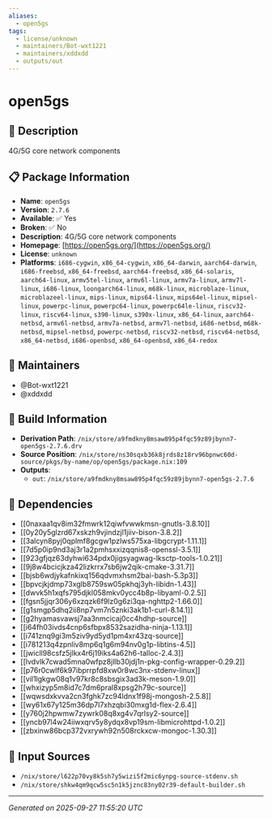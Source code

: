 ```yaml
---
aliases:
  - open5gs
tags:
  - license/unknown
  - maintainers/Bot-wxt1221
  - maintainers/xddxdd
  - outputs/out
---
```


# open5gs

## 📝 Description

4G/5G core network components

## 📋 Package Information

- **Name**: `open5gs`
- **Version**: `2.7.6`
- **Available**: ✅ Yes
- **Broken**: ✅ No
- **Description**: 4G/5G core network components
- **Homepage**: [https://open5gs.org/](https://open5gs.org/)
- **License**: `unknown`
- **Platforms**: `i686-cygwin`, `x86_64-cygwin`, `x86_64-darwin`, `aarch64-darwin`, `i686-freebsd`, `x86_64-freebsd`, `aarch64-freebsd`, `x86_64-solaris`, `aarch64-linux`, `armv5tel-linux`, `armv6l-linux`, `armv7a-linux`, `armv7l-linux`, `i686-linux`, `loongarch64-linux`, `m68k-linux`, `microblaze-linux`, `microblazeel-linux`, `mips-linux`, `mips64-linux`, `mips64el-linux`, `mipsel-linux`, `powerpc-linux`, `powerpc64-linux`, `powerpc64le-linux`, `riscv32-linux`, `riscv64-linux`, `s390-linux`, `s390x-linux`, `x86_64-linux`, `aarch64-netbsd`, `armv6l-netbsd`, `armv7a-netbsd`, `armv7l-netbsd`, `i686-netbsd`, `m68k-netbsd`, `mipsel-netbsd`, `powerpc-netbsd`, `riscv32-netbsd`, `riscv64-netbsd`, `x86_64-netbsd`, `i686-openbsd`, `x86_64-openbsd`, `x86_64-redox`
## 👥 Maintainers

- @Bot-wxt1221
- @xddxdd


## 🔧 Build Information

- **Derivation Path**: `/nix/store/a9fmdkny8msaw895p4fqc59z89jbynn7-open5gs-2.7.6.drv`
- **Source Position**: `/nix/store/ns30sqxb36k8jrds8z18rv96bpnwc60d-source/pkgs/by-name/op/open5gs/package.nix:109`
- **Outputs**:
  - `out`:  `/nix/store/a9fmdkny8msaw895p4fqc59z89jbynn7-open5gs-2.7.6`

## 🔗 Dependencies

- [[0naxaa1qv8im32fmwrk12qiwfvwwkmsn-gnutls-3.8.10]]
- [[0y20y5glzrd67xskzh9vjindzjl1jiiv-bison-3.8.2]]
- [[3alcyn8pyj0qplmf8gcgw1pzlws575xa-libgcrypt-1.11.1]]
- [[7d5p0ip9nd3aj3r1a2pmhsxxizqqnis8-openssl-3.5.1]]
- [[923gfjqz63dyhwi634pdx0jigsyagwag-lksctp-tools-1.0.21]]
- [[9j8w4bcicjkza42lizkrrx7sb6jw2qik-cmake-3.31.7]]
- [[bjsb6wdjykafnkixq156qdvmxhsm2bai-bash-5.3p3]]
- [[bpvcjkjdmp73xglb8759sw05pkhqj3yh-libidn-1.43]]
- [[dwvk5h1xqfs795djkl058mkv0ycc4b8p-libyaml-0.2.5]]
- [[fgsn5jjqr306y6xzqzk6f9lz0g6zi3qa-nghttp2-1.66.0]]
- [[g1smgp5dhq2ii8np7vm7n5znki3ak1b1-curl-8.14.1]]
- [[g2hyamasvawsj7aa3nmcicaj0cc4hdhp-source]]
- [[i64fh03ivds4cnp6sfbpx8532sazidha-ninja-1.13.1]]
- [[i741znq9gi3m5ziv9yd5yd1pm4xr43zq-source]]
- [[i781213q4zpnliv8mp6q1g6m94nv0g1p-libtins-4.5]]
- [[jwicll98csfz5jlkx4r6j19iks4a62h6-talloc-2.4.3]]
- [[lvdvlk7cwad5mna0wfpz8jllb30jdj1n-pkg-config-wrapper-0.29.2]]
- [[p76r0cwlf6k97ibprrpfd8xw0r8wc3nx-stdenv-linux]]
- [[vil1lgkgw08q1v97kr8c8sbsgix3ad3k-meson-1.9.0]]
- [[whxizyp5m8id7c7dm6pral8xpsg2h79c-source]]
- [[wqwsdxkvva2cn3fghk7zc94ldnx1f98j-mongosh-2.5.8]]
- [[wy61x67y125m36dp7l7xhzqbi30mxg1d-flex-2.6.4]]
- [[y760j2hpwmw7zywrk08q8xg4v7qrlsy2-source]]
- [[yncb97l4w24iiwxqrv5y8ydqx8vp19sm-libmicrohttpd-1.0.2]]
- [[zbxinw86bcp372vxrywh92n508rckxcw-mongoc-1.30.3]]

## 📁 Input Sources

- `/nix/store/l622p70vy8k5sh7y5wizi5f2mic6ynpg-source-stdenv.sh`
- `/nix/store/shkw4qm9qcw5sc5n1k5jznc83ny02r39-default-builder.sh`

---
*Generated on 2025-09-27 11:55:20 UTC*

